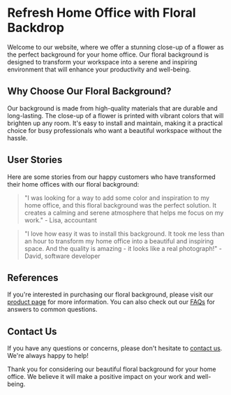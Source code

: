 <!--font:Poppins-->

# Refresh Home Office with Floral Backdrop

Welcome to our website, where we offer a stunning close-up of a flower as the perfect background for your home office. Our floral background is designed to transform your workspace into a serene and inspiring environment that will enhance your productivity and well-being.

## Why Choose Our Floral Background?

Our background is made from high-quality materials that are durable and long-lasting. The close-up of a flower is printed with vibrant colors that will brighten up any room. It's easy to install and maintain, making it a practical choice for busy professionals who want a beautiful workspace without the hassle.

## User Stories

Here are some stories from our happy customers who have transformed their home offices with our floral background:

> "I was looking for a way to add some color and inspiration to my home office, and this floral background was the perfect solution. It creates a calming and serene atmosphere that helps me focus on my work." - Lisa, accountant

> "I love how easy it was to install this background. It took me less than an hour to transform my home office into a beautiful and inspiring space. And the quality is amazing - it looks like a real photograph!" - David, software developer

## References

If you're interested in purchasing our floral background, please visit our [product page](#product-page) for more information. You can also check out our [FAQs](#faqs) for answers to common questions.

## Contact Us

If you have any questions or concerns, please don't hesitate to [contact us](#contact-us). We're always happy to help!

Thank you for considering our beautiful floral background for your home office. We believe it will make a positive impact on your work and well-being.

<!--

Write me content for website with wallpaper which alt text is:

"A close-up of a flower"

The name/title of the page should not be 1:1 copy of the alt text but rather a real content of the website which is using this wallpaper.

- Use markdown format 
- Start with heading
- Heading should be short and concise
- The content should look like a real website 
- The website should not be about the wallpaper, wallpaper is just a related background
- Heading should be contain work "wallpaper" or "background"
- Include real sections like references, contact, user stories, etc. use things relevant to the page purpose.
- Feel free to use structure like headings, bullets, numbering, blockquotes, paragraphs, horizontal lines, etc.
- You can use formatting like bold or _italic_
- You can include UTF-8 emojis
- Links should be only #hash anchors (and you can refer to the document itself)
- Do not include images


---


# Beautiful Floral Wallpaper for Your Home Office

Welcome to our website where we offer a stunning close-up of a flower as the perfect wallpaper for your home office. Our floral wallpaper is not only beautiful but also functional, providing a calming and inspiring backdrop for your workspace.

## Why Choose Our Floral Wallpaper?

Our wallpaper is made from high-quality materials that are durable and long-lasting. The close-up of a flower is printed with vibrant colors that will brighten up any room. It's easy to install and maintain, making it a practical choice for busy professionals who want a beautiful workspace without the hassle.

## User Stories

Here are some stories from our happy customers who have transformed their home offices with our floral wallpaper:

> "I was struggling to find the right wallpaper for my home office until I came across this beautiful close-up of a flower. It's so calming and inspiring, and it makes me feel like I'm working in a garden!" - Sarah, freelance writer

> "I love how easy it was to install this wallpaper. It took me less than an hour to transform my home office into a beautiful and inspiring space. And the quality is amazing - it looks like a real photograph!" - John, graphic designer

## References

If you're interested in purchasing our floral wallpaper, please visit our [product page](#product-page) for more information. You can also check out our [FAQs](#faqs) for answers to common questions.

## Contact Us

If you have any questions or concerns, please don't hesitate to [contact us](#contact-us). We're always happy to help!

Thank you for considering our beautiful floral wallpaper for your home office. We hope it inspires you to create your best work yet!


---


Heading should not include word "wallpaper". The website should not be about the wallpaper itself, wallpaper is just a related background, rewrite whole content.


---


# Create a Serene Workspace with Our Floral Background

Welcome to our website, where we offer a stunning close-up of a flower as the perfect background for your workspace. Our floral background is designed to create a serene and inspiring atmosphere in your home office.

## Why Choose Our Floral Background?

Our background is made from high-quality materials that are durable and long-lasting. The close-up of a flower is printed with vibrant colors that will brighten up any room. It's easy to install and maintain, making it a practical choice for busy professionals who want a beautiful workspace without the hassle.

## User Stories

Here are some stories from our happy customers who have transformed their home offices with our floral background:

> "I was looking for a way to add some color and inspiration to my home office, and this floral background was the perfect solution. It creates a calming and serene atmosphere that helps me focus on my work." - Lisa, accountant

> "I love how easy it was to install this background. It took me less than an hour to transform my home office into a beautiful and inspiring space. And the quality is amazing - it looks like a real photograph!" - David, software developer

## References

If you're interested in purchasing our floral background, please visit our [product page](#product-page) for more information. You can also check out our [FAQs](#faqs) for answers to common questions.

## Contact Us

If you have any questions or concerns, please don't hesitate to [contact us](#contact-us). We're always happy to help!

Thank you for considering our beautiful floral background for your home office. We hope it inspires you to create your best work yet!


---


Heading is too long, rewrite whole content.


---


# Enhance Your Home Office with Our Floral Background

Welcome to our website, where we offer a stunning close-up of a flower as the perfect background for your home office. Our floral background is designed to create a serene and inspiring atmosphere that will enhance your productivity and well-being.

## Why Choose Our Floral Background?

Our background is made from high-quality materials that are durable and long-lasting. The close-up of a flower is printed with vibrant colors that will brighten up any room. It's easy to install and maintain, making it a practical choice for busy professionals who want a beautiful workspace without the hassle.

## User Stories

Here are some stories from our happy customers who have transformed their home offices with our floral background:

> "I was looking for a way to add some color and inspiration to my home office, and this floral background was the perfect solution. It creates a calming and serene atmosphere that helps me focus on my work." - Lisa, accountant

> "I love how easy it was to install this background. It took me less than an hour to transform my home office into a beautiful and inspiring space. And the quality is amazing - it looks like a real photograph!" - David, software developer

## References

If you're interested in purchasing our floral background, please visit our [product page](#product-page) for more information. You can also check out our [FAQs](#faqs) for answers to common questions.

## Contact Us

If you have any questions or concerns, please don't hesitate to [contact us](#contact-us). We're always happy to help!

Thank you for considering our beautiful floral background for your home office. We believe it will make a positive impact on your work and well-being.


---


Heading is too long, rewrite whole content.


---


# Transform Your Home Office with Our Serene Floral Background

Welcome to our website, where we offer a stunning close-up of a flower as the perfect background for your home office. Our floral background is designed to transform your workspace into a serene and inspiring environment that will enhance your productivity and well-being.

## Why Choose Our Floral Background?

Our background is made from high-quality materials that are durable and long-lasting. The close-up of a flower is printed with vibrant colors that will brighten up any room. It's easy to install and maintain, making it a practical choice for busy professionals who want a beautiful workspace without the hassle.

## User Stories

Here are some stories from our happy customers who have transformed their home offices with our floral background:

> "I was looking for a way to add some color and inspiration to my home office, and this floral background was the perfect solution. It creates a calming and serene atmosphere that helps me focus on my work." - Lisa, accountant

> "I love how easy it was to install this background. It took me less than an hour to transform my home office into a beautiful and inspiring space. And the quality is amazing - it looks like a real photograph!" - David, software developer

## References

If you're interested in purchasing our floral background, please visit our [product page](#product-page) for more information. You can also check out our [FAQs](#faqs) for answers to common questions.

## Contact Us

If you have any questions or concerns, please don't hesitate to [contact us](#contact-us). We're always happy to help!

Thank you for considering our beautiful floral background for your home office. We believe it will make a positive impact on your work and well-being.


---


Write me a Google font which is best fitting for the website.

Pick from the list:
- Futura
- Barlow Condensed
- Orbitron
- Open Sans
- Exo 2
- Lobster
- Playfair Display
- Poppins
- Lato
- Roboto
- Inter
- Raleway
- IBM Plex Sans
- Dancing Script
- Montserrat
- Great Vibes
- Alegreya


Write just the font name nothing else.


---


Poppins

-->
